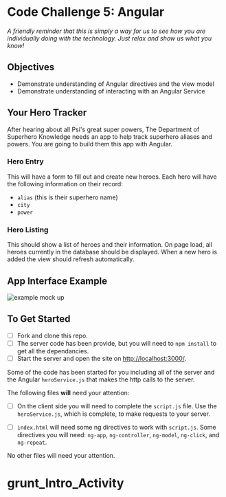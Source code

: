 # Code Challenge 5: Angular

_A friendly reminder that this is simply a way for us to see how you are individually doing with the technology. Just relax and show us what you know!_

## Objectives
- Demonstrate understanding of Angular directives and the view model
- Demonstrate understanding of interacting with an Angular Service

## Your Hero Tracker
After hearing about all Psi's great super powers, The Department of Superhero Knowledge needs an app to help track superhero aliases and powers. You are going to build them this app with Angular.

### Hero Entry
This will have a form to fill out and create new heroes. Each hero will have the following information on their record:

* ```alias``` (this is their superhero name)
* ```city```
* ```power```

### Hero Listing
This should show a list of heroes and their information. On page load, all heroes currently in the database should be displayed. When a new hero is added the view should refresh automatically.

## App Interface Example

![example mock up](challenge-five-screen.png)

## To Get Started
- [ ] Fork and clone this repo.
- [ ] The server code has been provide, but you will need to `npm install` to get all the dependancies.
- [ ] Start the server and open the site on [http://localhost:3000/](http://localhost:3000/).

Some of the code has been started for you including all of the server and the Angular `heroService.js` that makes the http calls to the server.

The following files **will** need your attention:

- [ ] On the client side you will need to complete the `script.js` file. Use the `heroService.js`, which is complete, to make requests to your server.

- [ ] `index.html` will need some ng directives to work with `script.js`. Some directives you will need: `ng-app`, `ng-controller`, `ng-model`, `ng-click`, and `ng-repeat`.

No other files will need your attention.
# grunt_Intro_Activity
